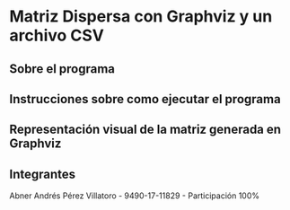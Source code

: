 # Matriz Dispersa con Graphviz y un archivo CSV

## Sobre el programa

## Instrucciones sobre como ejecutar el programa

## Representación visual de la matriz generada en Graphviz

## Integrantes
Abner Andrés Pérez Villatoro - 9490-17-11829 - Participación 100%
